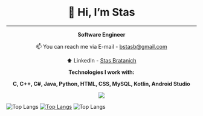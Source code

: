 <h1 align="center">👋 Hi, I’m Stas</h1>

***

**<p align="center">Software Engineer</p>**
<p align="center">📫 You can reach me via E-mail - <a href="mailto:bstasb@gmail.com">bstasb@gmail.com</a></p>
<p align="center">⬆️ LinkedIn - <a href="https://www.linkedin.com/in/stas-bratanich-computer-science/" target="_blank">Stas Bratanich</a></p>

<p align="center">
  <strong>Technologies I work with:</strong>
</p>

<p align="center">
  <strong>C, C++, C#, Java, Python, HTML, CSS, MySQL, Kotlin, Android Studio</strong>
</p>

<p align="center">
  <a href="https://skillicons.dev">
    <img src="https://skillicons.dev/icons?i=c,cpp,cs,java,py,html,css,mysql,kotlin,androidstudio&perline=5" />
  </a>
</p>

![Top Langs](https://github-readme-stats.vercel.app/api/top-langs/?username=stasbratanich&size_weight=0.5&count_weight=0.5&layout=compact)
[![Top Langs](https://github-readme-stats.vercel.app/api/top-langs/?username=stasbratanich&layout=donut)](https://github.com/stasbratanich/github-readme-stats)
![Top Langs](https://github-readme-stats.vercel.app/api/top-langs/?username=stasbratanich&size_weight=0.5&count_weight=0.5)
